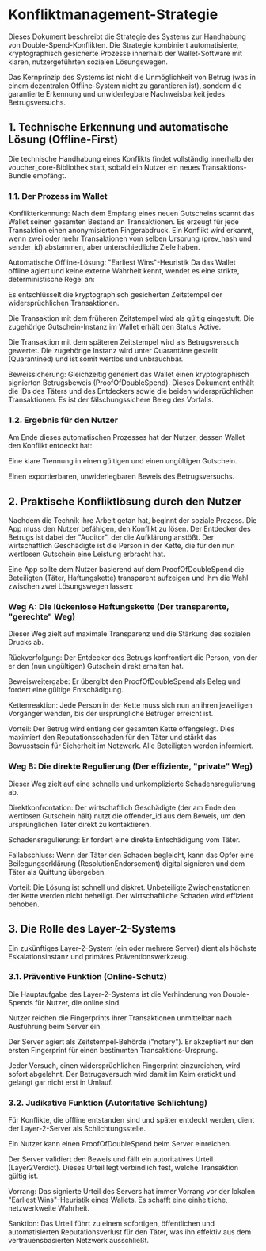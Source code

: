 # Konfliktmanagement-Strategie

Dieses Dokument beschreibt die Strategie des Systems zur Handhabung von Double-Spend-Konflikten. Die Strategie kombiniert automatisierte, kryptographisch gesicherte Prozesse innerhalb der Wallet-Software mit klaren, nutzergeführten sozialen Lösungswegen.

Das Kernprinzip des Systems ist nicht die Unmöglichkeit von Betrug (was in einem dezentralen Offline-System nicht zu garantieren ist), sondern die garantierte Erkennung und unwiderlegbare Nachweisbarkeit jedes Betrugsversuchs.

## 1. Technische Erkennung und automatische Lösung (Offline-First)

Die technische Handhabung eines Konflikts findet vollständig innerhalb der voucher_core-Bibliothek statt, sobald ein Nutzer ein neues Transaktions-Bundle empfängt.

### 1.1. Der Prozess im Wallet

Konflikterkennung: Nach dem Empfang eines neuen Gutscheins scannt das Wallet seinen gesamten Bestand an Transaktionen. Es erzeugt für jede Transaktion einen anonymisierten Fingerabdruck. Ein Konflikt wird erkannt, wenn zwei oder mehr Transaktionen vom selben Ursprung (prev_hash und sender_id) abstammen, aber unterschiedliche Ziele haben.

Automatische Offline-Lösung: "Earliest Wins"-Heuristik
Da das Wallet offline agiert und keine externe Wahrheit kennt, wendet es eine strikte, deterministische Regel an:

Es entschlüsselt die kryptographisch gesicherten Zeitstempel der widersprüchlichen Transaktionen.

Die Transaktion mit dem früheren Zeitstempel wird als gültig eingestuft. Die zugehörige Gutschein-Instanz im Wallet erhält den Status Active.

Die Transaktion mit dem späteren Zeitstempel wird als Betrugsversuch gewertet. Die zugehörige Instanz wird unter Quarantäne gestellt (Quarantined) und ist somit wertlos und unbrauchbar.

Beweissicherung: Gleichzeitig generiert das Wallet einen kryptographisch signierten Betrugsbeweis (ProofOfDoubleSpend). Dieses Dokument enthält die IDs des Täters und des Entdeckers sowie die beiden widersprüchlichen Transaktionen. Es ist der fälschungssichere Beleg des Vorfalls.

### 1.2. Ergebnis für den Nutzer

Am Ende dieses automatischen Prozesses hat der Nutzer, dessen Wallet den Konflikt entdeckt hat:

Eine klare Trennung in einen gültigen und einen ungültigen Gutschein.

Einen exportierbaren, unwiderlegbaren Beweis des Betrugsversuchs.

## 2. Praktische Konfliktlösung durch den Nutzer

Nachdem die Technik ihre Arbeit getan hat, beginnt der soziale Prozess. Die App muss den Nutzer befähigen, den Konflikt zu lösen. Der Entdecker des Betrugs ist dabei der "Auditor", der die Aufklärung anstößt. Der wirtschaftlich Geschädigte ist die Person in der Kette, die für den nun wertlosen Gutschein eine Leistung erbracht hat.

Eine App sollte dem Nutzer basierend auf dem ProofOfDoubleSpend die Beteiligten (Täter, Haftungskette) transparent aufzeigen und ihm die Wahl zwischen zwei Lösungswegen lassen:

### Weg A: Die lückenlose Haftungskette (Der transparente, "gerechte" Weg)

Dieser Weg zielt auf maximale Transparenz und die Stärkung des sozialen Drucks ab.

Rückverfolgung: Der Entdecker des Betrugs konfrontiert die Person, von der er den (nun ungültigen) Gutschein direkt erhalten hat.

Beweisweitergabe: Er übergibt den ProofOfDoubleSpend als Beleg und fordert eine gültige Entschädigung.

Kettenreaktion: Jede Person in der Kette muss sich nun an ihren jeweiligen Vorgänger wenden, bis der ursprüngliche Betrüger erreicht ist.

Vorteil: Der Betrug wird entlang der gesamten Kette offengelegt. Dies maximiert den Reputationsschaden für den Täter und stärkt das Bewusstsein für Sicherheit im Netzwerk. Alle Beteiligten werden informiert.

### Weg B: Die direkte Regulierung (Der effiziente, "private" Weg)

Dieser Weg zielt auf eine schnelle und unkomplizierte Schadensregulierung ab.

Direktkonfrontation: Der wirtschaftlich Geschädigte (der am Ende den wertlosen Gutschein hält) nutzt die offender_id aus dem Beweis, um den ursprünglichen Täter direkt zu kontaktieren.

Schadensregulierung: Er fordert eine direkte Entschädigung vom Täter.

Fallabschluss: Wenn der Täter den Schaden begleicht, kann das Opfer eine Beilegungserklärung (ResolutionEndorsement) digital signieren und dem Täter als Quittung übergeben.

Vorteil: Die Lösung ist schnell und diskret. Unbeteiligte Zwischenstationen der Kette werden nicht behelligt. Der wirtschaftliche Schaden wird effizient behoben.

## 3. Die Rolle des Layer-2-Systems

Ein zukünftiges Layer-2-System (ein oder mehrere Server) dient als höchste Eskalationsinstanz und primäres Präventionswerkzeug.

### 3.1. Präventive Funktion (Online-Schutz)

Die Hauptaufgabe des Layer-2-Systems ist die Verhinderung von Double-Spends für Nutzer, die online sind.

Nutzer reichen die Fingerprints ihrer Transaktionen unmittelbar nach Ausführung beim Server ein.

Der Server agiert als Zeitstempel-Behörde ("notary"). Er akzeptiert nur den ersten Fingerprint für einen bestimmten Transaktions-Ursprung.

Jeder Versuch, einen widersprüchlichen Fingerprint einzureichen, wird sofort abgelehnt. Der Betrugsversuch wird damit im Keim erstickt und gelangt gar nicht erst in Umlauf.

### 3.2. Judikative Funktion (Autoritative Schlichtung)

Für Konflikte, die offline entstanden sind und später entdeckt werden, dient der Layer-2-Server als Schlichtungsstelle.

Ein Nutzer kann einen ProofOfDoubleSpend beim Server einreichen.

Der Server validiert den Beweis und fällt ein autoritatives Urteil (Layer2Verdict). Dieses Urteil legt verbindlich fest, welche Transaktion gültig ist.

Vorrang: Das signierte Urteil des Servers hat immer Vorrang vor der lokalen "Earliest Wins"-Heuristik eines Wallets. Es schafft eine einheitliche, netzwerkweite Wahrheit.

Sanktion: Das Urteil führt zu einem sofortigen, öffentlichen und automatisierten Reputationsverlust für den Täter, was ihn effektiv aus dem vertrauensbasierten Netzwerk ausschließt.